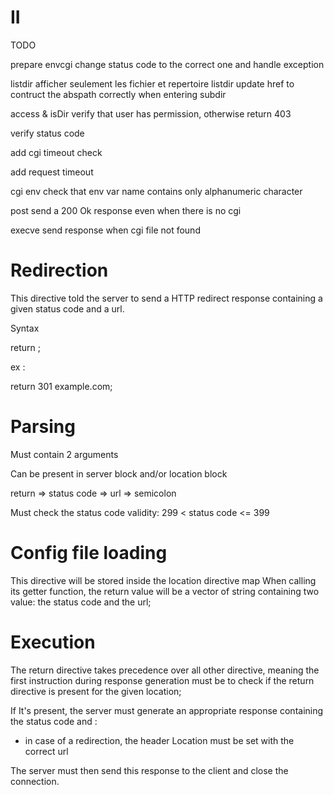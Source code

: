 # II

TODO

prepare envcgi  change status code to the correct one and handle exception

listdir   afficher seulement les fichier et repertoire
listdir   update href to contruct the abspath correctly when entering subdir

access & isDir  verify that user has permission, otherwise return 403

verify status code 

add cgi timeout check

add request timeout

cgi env    check that env var name contains only alphanumeric character

post    send a 200 Ok response even when there is no cgi

execve send response when cgi file not found 

# Redirection

This directive told the server to send a HTTP redirect response containing
a given status code and a url.

Syntax

return <status code> <url>;

ex : 

return 301 example.com;

# Parsing

Must contain 2 arguments 

Can be present in server block and/or location block

return => status code => url => semicolon

Must check the status code validity: 299 < status code <= 399

# Config file loading

This directive will be stored inside the location directive map
When calling its getter function, the return value will be a vector
of string containing two value: the status code and the url;

# Execution

The return directive takes precedence over all other directive,
meaning the first instruction during response generation must be 
to check if the return directive is present for the given location;

If It's present, the server must generate an appropriate response containing
the status code and :

-   in case of a redirection, the header Location must be set with the correct url

The server must then send this response to the client and close the connection.
    





    
